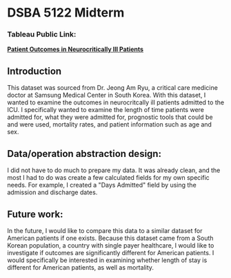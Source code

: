 # DSBA 5122 Midterm

### Tableau Public Link:
**[Patient Outcomes in Neurocritically Ill Patients](https://public.tableau.com/views/OutcomesforNeurocriticallyIllICUPatients/NeurocriticalPatientOutcomes?:language=en-US&publish=yes&:sid=&:display_count=n&:origin=viz_share_link)**

## Introduction
This dataset was sourced from Dr. Jeong Am Ryu, a critical care medicine doctor at Samsung Medical Center in South Korea. 
With this dataset, I wanted to examine the outcomes in neurocritcally ill patients admitted to the ICU. I specifically wanted to examine the length of time patients were admitted for, what they were admitted for, prognostic tools that could be and were used, mortality rates, and patient information such as age and sex. 

## Data/operation abstraction design:
I did not have to do much to prepare my data. It was already clean, and the most I had to do was create a few calculated fields for my own specific needs. For example, I created a "Days Admitted" field by using the admission and discharge dates.

## Future work:
In the future, I would like to compare this data to a similar dataset for American patients if one exists. Because this dataset came from a South Korean population, a country with single payer healthcare, I would like to investigate if outcomes are significantly different for American patients. I would specifically be interested in examining whether length of stay is different for American patients, as well as mortality. 
